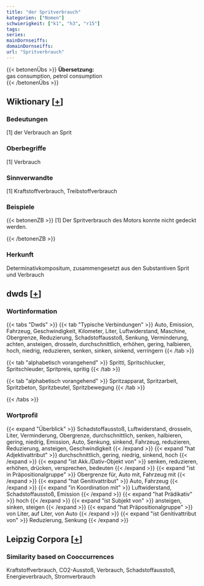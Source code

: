 ```yaml
---
title: "der Spritverbrauch"
kategorien: ["Nomen"]
schwierigkeit: ["k1", "h3", "r15"]
tags:
series:
mainDornseiffs:
domainDornseiffs:
url: "Spritverbrauch"
---
```


{{< betonenÜbs >}}
**Übersetzung:**  
gas consumption, petrol consumption  
{{< /betonenÜbs >}}

## Wiktionary [[+](https://de.wiktionary.org/wiki/Spritverbrauch)]

### Bedeutungen
[1] der Verbrauch an Sprit  

### Oberbegriffe
[1] Verbrauch  

### Sinnverwandte
[1] Kraftstoffverbrauch, Treibstoffverbrauch  

### Beispiele
{{< betonenZB >}}
[1] Der Spritverbrauch des Motors konnte nicht gedeckt werden.  

{{< /betonenZB >}}
### Herkunft
Determinativkompositum, zusammengesetzt aus den Substantiven Sprit und Verbrauch  



## dwds [[+](https://www.dwds.de/wb/Spritverbrauch)]

### Wortinformation
{{< tabs "Dwds" >}}
{{< tab "Typische Verbindungen" >}}
Auto, Emission, Fahrzeug, Geschwindigkeit, Kilometer, Liter, Luftwiderstand, Maschine, Obergrenze, Reduzierung, Schadstoffausstoß, Senkung, Verminderung, achten, ansteigen, drosseln, durchschnittlich, erhöhen, gering, halbieren, hoch, niedrig, reduzieren, senken, sinken, sinkend, verringern
{{< /tab >}}

{{< tab "alphabetisch vorangehend" >}}
Spritti, Spritschlucker, Spritschleuder, Spritpreis, spritig
{{< /tab >}}

{{< tab "alphabetisch vorangehend" >}}
Spritzapparat, Spritzarbeit, Spritzbeton, Spritzbeutel, Spritzbewegung
{{< /tab >}}

{{< /tabs >}}

### Wortprofil
{{< expand "Überblick" >}} Schadstoffausstoß, Luftwiderstand, drosseln, Liter, Verminderung, Obergrenze, durchschnittlich, senken, halbieren, gering, niedrig, Emission, Auto, Senkung, sinkend, Fahrzeug, reduzieren, Reduzierung, ansteigen, Geschwindigkeit {{< /expand >}}
{{< expand "hat Adjektivattribut" >}} durchschnittlich, gering, niedrig, sinkend, hoch {{< /expand >}}
{{< expand "ist Akk./Dativ-Objekt von" >}} senken, reduzieren, erhöhen, drücken, versprechen, bedeuten {{< /expand >}}
{{< expand "ist in Präpositionalgruppe" >}} Obergrenze für, Auto mit, Fahrzeug mit {{< /expand >}}
{{< expand "hat Genitivattribut" >}} Auto, Fahrzeug {{< /expand >}}
{{< expand "in Koordination mit" >}} Luftwiderstand, Schadstoffausstoß, Emission {{< /expand >}}
{{< expand "hat Prädikativ" >}} hoch {{< /expand >}}
{{< expand "ist Subjekt von" >}} ansteigen, sinken, steigen {{< /expand >}}
{{< expand "hat Präpositionalgruppe" >}} von Liter, auf Liter, von Auto {{< /expand >}}
{{< expand "ist Genitivattribut von" >}} Reduzierung, Senkung {{< /expand >}}

## Leipzig Corpora [[+](https://corpora.uni-leipzig.de/en/res?word=Spritverbrauch&corpusId=deu_newscrawl-public_2018)]


### Similarity based on Cooccurrences
Kraftstoffverbrauch, CO2-Ausstoß, Verbrauch, Schadstoffausstoß, Energieverbrauch, Stromverbrauch

